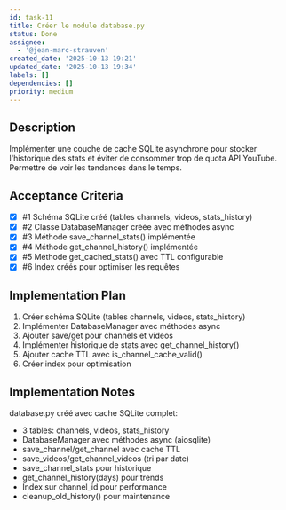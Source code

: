 ```yaml
---
id: task-11
title: Créer le module database.py
status: Done
assignee:
  - '@jean-marc-strauven'
created_date: '2025-10-13 19:21'
updated_date: '2025-10-13 19:34'
labels: []
dependencies: []
priority: medium
---
```


## Description

<!-- SECTION:DESCRIPTION:BEGIN -->
Implémenter une couche de cache SQLite asynchrone pour stocker l'historique des stats et éviter de consommer trop de quota API YouTube. Permettre de voir les tendances dans le temps.
<!-- SECTION:DESCRIPTION:END -->

## Acceptance Criteria
<!-- AC:BEGIN -->
- [x] #1 Schéma SQLite créé (tables channels, videos, stats_history)
- [x] #2 Classe DatabaseManager créée avec méthodes async
- [x] #3 Méthode save_channel_stats() implémentée
- [x] #4 Méthode get_channel_history() implémentée
- [x] #5 Méthode get_cached_stats() avec TTL configurable
- [x] #6 Index créés pour optimiser les requêtes
<!-- AC:END -->

## Implementation Plan

<!-- SECTION:PLAN:BEGIN -->
1. Créer schéma SQLite (tables channels, videos, stats_history)
2. Implémenter DatabaseManager avec méthodes async
3. Ajouter save/get pour channels et videos
4. Implémenter historique de stats avec get_channel_history()
5. Ajouter cache TTL avec is_channel_cache_valid()
6. Créer index pour optimisation
<!-- SECTION:PLAN:END -->

## Implementation Notes

<!-- SECTION:NOTES:BEGIN -->
database.py créé avec cache SQLite complet:
- 3 tables: channels, videos, stats_history
- DatabaseManager avec méthodes async (aiosqlite)
- save_channel/get_channel avec cache TTL
- save_videos/get_channel_videos (tri par date)
- save_channel_stats pour historique
- get_channel_history(days) pour trends
- Index sur channel_id pour performance
- cleanup_old_history() pour maintenance
<!-- SECTION:NOTES:END -->
